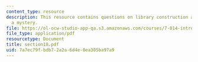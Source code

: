 ```yaml
---
content_type: resource
description: This resource contains questions on library construction and application-solve
  a mystery.
file: https://ol-ocw-studio-app-qa.s3.amazonaws.com/courses/7-014-introductory-biology-spring-2005/7a7ec79fbdb72a2a6d4e0ea305ba97a9_section18.pdf
file_type: application/pdf
resourcetype: Document
title: section18.pdf
uid: 7a7ec79f-bdb7-2a2a-6d4e-0ea305ba97a9
---
```


